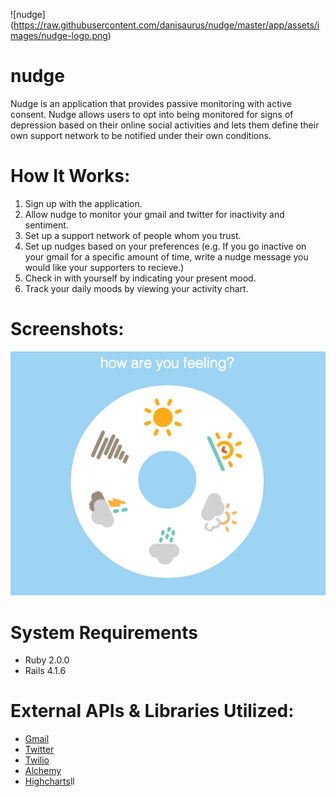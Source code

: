 ![nudge] (https://raw.githubusercontent.com/danisaurus/nudge/master/app/assets/images/nudge-logo.png)

nudge
=========

Nudge is an application that provides passive monitoring with active consent. Nudge allows users to opt into being monitored for signs of depression based on their online social activities and lets them define their own support network to be notified under their own conditions.

# How It Works:
1. Sign up with the application.
2. Allow nudge to monitor your gmail and twitter for inactivity and sentiment. 
3. Set up a support network of people whom you trust. 
4. Set up nudges based on your preferences (e.g. If you go inactive on your gmail for a specific amount of time, write a nudge message you would like your supporters to recieve.)
5. Check in with yourself by indicating your present mood. 
6. Track your daily moods by viewing your activity chart.

# Screenshots: 
![img](https://raw.githubusercontent.com/danisaurus/nudge/master/public/images/Screen%20Shot%202014-11-13%20at%207.12.14%20PM.png)

# System Requirements
 - Ruby 2.0.0
 - Rails 4.1.6

# External APIs & Libraries Utilized:
- [Gmail](https://developers.google.com/gmail/api/)
- [Twitter](https://dev.twitter.com/)
- [Twilio](https://www.twilio.com/api)
- [Alchemy](http://www.alchemyapi.com/)
- [Highcharts](http://www.highcharts.com/)ll

